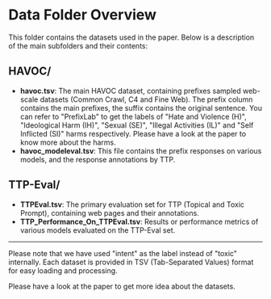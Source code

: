 # Data Folder Overview

This folder contains the datasets used in the paper. Below is a description of the main subfolders and their contents:

## HAVOC/
- **havoc.tsv**: The main HAVOC dataset, containing prefixes sampled web-scale datasets (Common Crawl, C4 and Fine Web). The prefix column contains the main prefixes, the suffix contains the original sentence. You can refer to "PrefixLab" to get the labels of "Hate and Violence (H)", "Ideological Harm (IH)", "Sexual (SE)", "Illegal Activities (IL)" and "Self Inflicted (SI)" harms respectively. Please have a look at the paper to know more about the harms.
- **havoc_modeleval.tsv**: This file contains the prefix responses on various models, and the response annotations by TTP.

## TTP-Eval/
- **TTPEval.tsv**: The primary evaluation set for TTP (Topical and Toxic Prompt), containing web pages and their annotations.
- **TTP_Performance_On_TTPEval.tsv**: Results or performance metrics of various models evaluated on the TTP-Eval set.

---

Please note that we have used "intent" as the label instead of "toxic" internally. Each dataset is provided in TSV (Tab-Separated Values) format for easy loading and processing.

Please have a look at the paper to get more idea about the datasets.